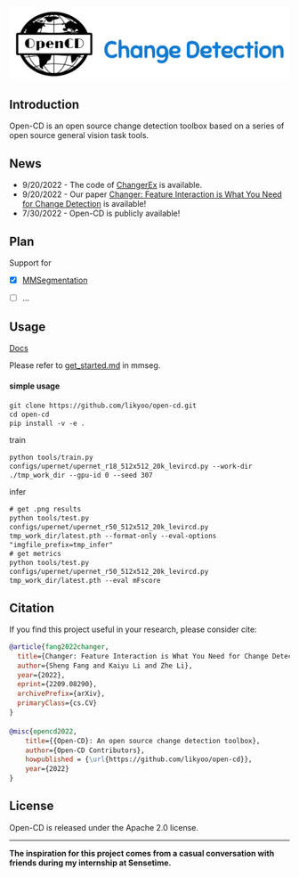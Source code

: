 <div align="center">
  <img src="resources/opencd-logo.png" width="600"/>
</div>

## Introduction
Open-CD is an open source change detection toolbox based on a series of open source general vision task tools.


## News
- 9/20/2022 - The code of [ChangerEx](https://github.com/likyoo/open-cd/tree/main/configs/changer) is available.
- 9/20/2022 - Our paper [Changer: Feature Interaction is What You Need for Change Detection](https://arxiv.org/abs/2209.08290) is available!
- 7/30/2022 - Open-CD is publicly available!

## Plan

Support for

- [x] [MMSegmentation](https://github.com/open-mmlab/mmsegmentation)
- [ ] ...


## Usage

[Docs](https://github.com/open-mmlab/mmsegmentation/tree/master/docs)

Please refer to [get_started.md](https://github.com/open-mmlab/mmsegmentation/blob/master/docs/en/get_started.md#installation) in mmseg.

#### simple usage
```
git clone https://github.com/likyoo/open-cd.git
cd open-cd
pip install -v -e .
```
train
```
python tools/train.py configs/upernet/upernet_r18_512x512_20k_levircd.py --work-dir ./tmp_work_dir --gpu-id 0 --seed 307
```
infer
```
# get .png results
python tools/test.py configs/upernet/upernet_r50_512x512_20k_levircd.py  tmp_work_dir/latest.pth --format-only --eval-options "imgfile_prefix=tmp_infer"
# get metrics
python tools/test.py configs/upernet/upernet_r50_512x512_20k_levircd.py  tmp_work_dir/latest.pth --eval mFscore
```

## Citation

If you find this project useful in your research, please consider cite:

```bibtex
@article{fang2022changer,
  title={Changer: Feature Interaction is What You Need for Change Detection}, 
  author={Sheng Fang and Kaiyu Li and Zhe Li},
  year={2022},
  eprint={2209.08290},
  archivePrefix={arXiv},
  primaryClass={cs.CV}
}

@misc{opencd2022,
    title={{Open-CD}: An open source change detection toolbox},
    author={Open-CD Contributors},
    howpublished = {\url{https://github.com/likyoo/open-cd}},
    year={2022}
}
```

## License

Open-CD is released under the Apache 2.0 license.


----
**The inspiration for this project comes from a casual conversation with friends during my internship at Sensetime.**

